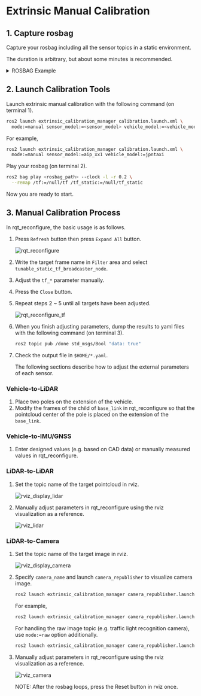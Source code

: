 # Extrinsic Manual Calibration

## 1. Capture rosbag

Capture your rosbag including all the sensor topics in a static environment.

The duration is arbitrary, but about some minutes is recommended.

<details><summary>ROSBAG Example</summary>
<p>

```sh
ros2 bag info 211130ae-8a64-4311-95ab-1b8406c4499b_2021-09-27-15-28-46_0.db3

[INFO] [1632971360.501197002] [rosbag2_storage]: Opened database '211130ae-8a64-4311-95ab-1b8406c4499b_2021-09-27-15-28-46_0.db3' for READ_ONLY.

Files:             211130ae-8a64-4311-95ab-1b8406c4499b_2021-09-27-15-28-46_0.db3
Bag size:          1.7 GiB
Storage id:        sqlite3
Duration:          59.999s
Start:             Sep 27 2021 15:28:46.957 (1632724126.957)
End:               Sep 27 2021 15:29:46.957 (1632724186.957)
Messages:          68385
Topic information: Topic: /awapi/autoware/get/status | Type: autoware_api_msgs/msg/AwapiAutowareStatus | Count: 299 | Serialization Format: cdr
                   Topic: /awapi/lane_change/get/status | Type: autoware_api_msgs/msg/LaneChangeStatus | Count: 299 | Serialization Format: cdr
                   Topic: /awapi/object_avoidance/get/status | Type: autoware_api_msgs/msg/ObstacleAvoidanceStatus | Count: 299 | Serialization Format: cdr
                   Topic: /awapi/path_change/put/force | Type: autoware_planning_msgs/msg/PathChangeModule | Count: 598 | Serialization Format: cdr
                   Topic: /awapi/prediction/get/objects | Type: autoware_perception_msgs/msg/DynamicObjectArray | Count: 593 | Serialization Format: cdr
                   Topic: /awapi/traffic_light/get/status | Type: autoware_perception_msgs/msg/TrafficLightStateArray | Count: 593 | Serialization Format: cdr
                   Topic: /awapi/vehicle/get/door | Type: autoware_api_msgs/msg/DoorStatus | Count: 299 | Serialization Format: cdr
                   Topic: /awapi/vehicle/get/status | Type: autoware_api_msgs/msg/AwapiVehicleStatus | Count: 299 | Serialization Format: cdr
                   Topic: /control/current_gate_mode | Type: autoware_control_msgs/msg/GateMode | Count: 596 | Serialization Format: cdr
                   Topic: /control/external_cmd_selector/current_selector_mode | Type: autoware_control_msgs/msg/ExternalCommandSelectorMode | Count: 596 | Serialization Format: cdr
                   Topic: /control/shift_cmd | Type: tier4_vehicle_msgs/msg/ShiftStamped | Count: 596 | Serialization Format: cdr
                   Topic: /control/trajectory_follower/lateral/control_cmd | Type: autoware_control_msgs/msg/ControlCommandStamped | Count: 1984 | Serialization Format: cdr
                   Topic: /control/trajectory_follower/mpc_follower/debug/steering_cmd | Type: tier4_vehicle_msgs/msg/Steering | Count: 1983 | Serialization Format: cdr
                   Topic: /control/trajectory_follower/mpc_follower/input/lateral_offset | Type: std_msgs/msg/Float32 | Count: 1197 | Serialization Format: cdr
                   Topic: /control/turn_signal_cmd | Type: tier4_vehicle_msgs/msg/TurnSignal | Count: 596 | Serialization Format: cdr
                   Topic: /diagnostics | Type: diagnostic_msgs/msg/DiagnosticArray | Count: 11879 | Serialization Format: cdr
                   Topic: /diagnostics_agg | Type: diagnostic_msgs/msg/DiagnosticArray | Count: 598 | Serialization Format: cdr
                   Topic: /localization/twist | Type: geometry_msgs/msg/TwistStamped | Count: 2973 | Serialization Format: cdr
                   Topic: /pacmod/as_tx/all_system_statuses | Type: pacmod_msgs/msg/AllSystemStatuses | Count: 1806 | Serialization Format: cdr
                   Topic: /pacmod/can_rx | Type: can_msgs/msg/Frame | Count: 12592 | Serialization Format: cdr
                   Topic: /perception/object_recognition/detection/objects | Type: autoware_perception_msgs/msg/DynamicObjectWithFeatureArray | Count: 596 | Serialization Format: cdr
                   Topic: /perception/object_recognition/detection/rois0 | Type: autoware_perception_msgs/msg/DynamicObjectWithFeatureArray | Count: 599 | Serialization Format: cdr
                   Topic: /perception/object_recognition/detection/rois1 | Type: autoware_perception_msgs/msg/DynamicObjectWithFeatureArray | Count: 597 | Serialization Format: cdr
                   Topic: /perception/object_recognition/detection/rois2 | Type: autoware_perception_msgs/msg/DynamicObjectWithFeatureArray | Count: 598 | Serialization Format: cdr
                   Topic: /perception/object_recognition/detection/rois3 | Type: autoware_perception_msgs/msg/DynamicObjectWithFeatureArray | Count: 597 | Serialization Format: cdr
                   Topic: /perception/object_recognition/detection/rois4 | Type: autoware_perception_msgs/msg/DynamicObjectWithFeatureArray | Count: 598 | Serialization Format: cdr
                   Topic: /perception/object_recognition/detection/rois5 | Type: autoware_perception_msgs/msg/DynamicObjectWithFeatureArray | Count: 597 | Serialization Format: cdr
                   Topic: /perception/object_recognition/objects | Type: autoware_perception_msgs/msg/DynamicObjectArray | Count: 596 | Serialization Format: cdr
                   Topic: /perception/object_recognition/tracking/objects | Type: autoware_perception_msgs/msg/DynamicObjectArray | Count: 595 | Serialization Format: cdr
                   Topic: /perception/traffic_light_recognition/traffic_light_states | Type: autoware_perception_msgs/msg/TrafficLightStateArray | Count: 597 | Serialization Format: cdr
                   Topic: /rosout | Type: rcl_interfaces/msg/Log | Count: 1023 | Serialization Format: cdr
                   Topic: /sensing/camera/camera0/camera_info | Type: sensor_msgs/msg/CameraInfo | Count: 598 | Serialization Format: cdr
                   Topic: /sensing/camera/camera0/image_rect_color/compressed | Type: sensor_msgs/msg/CompressedImage | Count: 598 | Serialization Format: cdr
                   Topic: /sensing/camera/camera1/camera_info | Type: sensor_msgs/msg/CameraInfo | Count: 599 | Serialization Format: cdr
                   Topic: /sensing/camera/camera1/image_rect_color/compressed | Type: sensor_msgs/msg/CompressedImage | Count: 599 | Serialization Format: cdr
                   Topic: /sensing/camera/camera2/camera_info | Type: sensor_msgs/msg/CameraInfo | Count: 598 | Serialization Format: cdr
                   Topic: /sensing/camera/camera2/image_rect_color/compressed | Type: sensor_msgs/msg/CompressedImage | Count: 598 | Serialization Format: cdr
                   Topic: /sensing/camera/camera3/camera_info | Type: sensor_msgs/msg/CameraInfo | Count: 599 | Serialization Format: cdr
                   Topic: /sensing/camera/camera3/image_rect_color/compressed | Type: sensor_msgs/msg/CompressedImage | Count: 598 | Serialization Format: cdr
                   Topic: /sensing/camera/camera4/camera_info | Type: sensor_msgs/msg/CameraInfo | Count: 598 | Serialization Format: cdr
                   Topic: /sensing/camera/camera4/image_rect_color/compressed | Type: sensor_msgs/msg/CompressedImage | Count: 598 | Serialization Format: cdr
                   Topic: /sensing/camera/camera5/camera_info | Type: sensor_msgs/msg/CameraInfo | Count: 597 | Serialization Format: cdr
                   Topic: /sensing/camera/camera5/image_rect_color/compressed | Type: sensor_msgs/msg/CompressedImage | Count: 597 | Serialization Format: cdr
                   Topic: /sensing/camera/traffic_light/camera_info | Type: sensor_msgs/msg/CameraInfo | Count: 598 | Serialization Format: cdr
                   Topic: /sensing/camera/traffic_light/image_raw/compressed | Type: sensor_msgs/msg/CompressedImage | Count: 585 | Serialization Format: cdr
                   Topic: /sensing/gnss/fixed | Type: tier4_debug_msgs/msg/BoolStamped | Count: 297 | Serialization Format: cdr
                   Topic: /sensing/gnss/ublox/fix_velocity | Type: geometry_msgs/msg/TwistWithCovarianceStamped | Count: 298 | Serialization Format: cdr
                   Topic: /sensing/gnss/ublox/nav_sat_fix | Type: sensor_msgs/msg/NavSatFix | Count: 298 | Serialization Format: cdr
                   Topic: /sensing/gnss/ublox/navpvt | Type: ublox_msgs/msg/NavPVT | Count: 298 | Serialization Format: cdr
                   Topic: /sensing/imu/imu_data | Type: sensor_msgs/msg/Imu | Count: 1694 | Serialization Format: cdr
                   Topic: /sensing/imu/tamagawa/imu_raw | Type: sensor_msgs/msg/Imu | Count: 1694 | Serialization Format: cdr
                   Topic: /sensing/lidar/left/velodyne_packets | Type: velodyne_msgs/msg/VelodyneScan | Count: 592 | Serialization Format: cdr
                   Topic: /sensing/lidar/rear/velodyne_packets | Type: velodyne_msgs/msg/VelodyneScan | Count: 593 | Serialization Format: cdr
                   Topic: /sensing/lidar/right/velodyne_packets | Type: velodyne_msgs/msg/VelodyneScan | Count: 592 | Serialization Format: cdr
                   Topic: /sensing/lidar/top/velodyne_packets | Type: velodyne_msgs/msg/VelodyneScan | Count: 591 | Serialization Format: cdr
                   Topic: /system/emergency/is_emergency | Type: autoware_control_msgs/msg/EmergencyMode | Count: 595 | Serialization Format: cdr
                   Topic: /tf | Type: tf2_msgs/msg/TFMessage | Count: 3569 | Serialization Format: cdr
                   Topic: /tf_static | Type: tf2_msgs/msg/TFMessage | Count: 1188 | Serialization Format: cdr
                   Topic: /webauto/vehicle_info | Type: std_msgs/msg/String | Count: 58 | Serialization Format: cdr
```

</p>
</details>

## 2. Launch Calibration Tools

Launch extrinsic manual calibration with the following command (on terminal 1).

```sh
ros2 launch extrinsic_calibration_manager calibration.launch.xml \
  mode:=manual sensor_model:=<sensor_model> vehicle_model:=<vehicle_model>
```

For example,

```sh
ros2 launch extrinsic_calibration_manager calibration.launch.xml \
  mode:=manual sensor_model:=aip_xx1 vehicle_model:=jpntaxi
```

Play your rosbag (on terminal 2).

```sh
ros2 bag play <rosbag_path> --clock -l -r 0.2 \
  --remap /tf:=/null/tf /tf_static:=/null/tf_static
```

Now you are ready to start.

## 3. Manual Calibration Process

In rqt_reconfigure, the basic usage is as follows.

1. Press `Refresh` button then press `Expand All` button.

   ![rqt_reconfigure](images/rqt_reconfigure.png)

2. Write the target frame name in `Filter` area and select `tunable_static_tf_broadcaster_node`.
3. Adjust the `tf_*` parameter manually.
4. Press the `Close` button.
5. Repeat steps 2 ~ 5 until all targets have been adjusted.

   ![rqt_reconfigure_tf](images/rqt_reconfigure_tf.png)

6. When you finish adjusting parameters, dump the results to yaml files with the following command (on terminal 3).

   ```sh
   ros2 topic pub /done std_msgs/Bool "data: true"
   ```

7. Check the output file in `$HOME/*.yaml`.

   The following sections describe how to adjust the external parameters of each sensor.

### Vehicle-to-LiDAR

1. Place two poles on the extension of the vehicle.
2. Modify the frames of the child of `base_link` in rqt_reconfigure so that the pointcloud center of the pole is placed on the extension of the `base_link`.

### Vehicle-to-IMU/GNSS

1. Enter designed values (e.g. based on CAD data) or manually measured values in rqt_reconfigure.

### LiDAR-to-LiDAR

1. Set the topic name of the target pointcloud in rviz.

   ![rviz_display_lidar](images/rviz_display_lidar.png)

2. Manually adjust parameters in rqt_reconfigure using the rviz visualization as a reference.

   ![rviz_lidar](images/rviz_lidar.png)

### LiDAR-to-Camera

1. Set the topic name of the target image in rviz.

   ![rviz_display_camera](images/rviz_display_lidar.png)

2. Specify `camera_name` and launch `camera_republisher` to visualize camera image.

   ```sh
   ros2 launch extrinsic_calibration_manager camera_republisher.launch.xml camera_name:=<camera_name>
   ```

   For example,

   ```sh
   ros2 launch extrinsic_calibration_manager camera_republisher.launch.xml camera_name:=camera0
   ```

   For handling the raw image topic (e.g. traffic light recognition camera), use `mode:=raw` option additionally.

   ```sh
   ros2 launch extrinsic_calibration_manager camera_republisher.launch.xml camera_name:=traffic_light mode:=raw
   ```

3. Manually adjust parameters in rqt_reconfigure using the rviz visualization as a reference.

   ![rviz_camera](images/rviz_camera.png)

   NOTE: After the rosbag loops, press the Reset button in rviz once.

